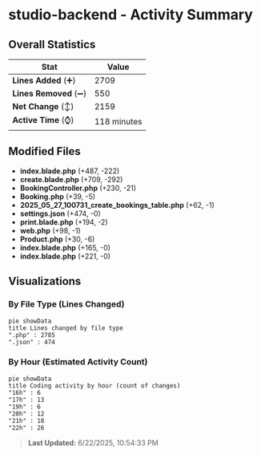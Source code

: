 # studio-backend - Activity Summary 

## Overall Statistics

| Stat                   | Value                                                             |
| ---------------------- | ----------------------------------------------------------------- |
| **Lines Added** (➕)   | 2709                                          |
| **Lines Removed** (➖) | 550                                        |
| **Net Change** (↕)    | 2159                |
| **Active Time** (⌚)   | 118 minutes |


## Modified Files
- **index.blade.php** (+487, -222)
- **create.blade.php** (+709, -292)
- **BookingController.php** (+230, -21)
- **Booking.php** (+39, -5)
- **2025_05_27_100731_create_bookings_table.php** (+62, -1)
- **settings.json** (+474, -0)
- **print.blade.php** (+194, -2)
- **web.php** (+98, -1)
- **Product.php** (+30, -6)
- **index.blade.php** (+165, -0)
- **index.blade.php** (+221, -0)

## Visualizations

### By File Type (Lines Changed)

```mermaid
pie showData
title Lines changed by file type
".php" : 2785
".json" : 474
```

### By Hour (Estimated Activity Count)

```mermaid
pie showData
title Coding activity by hour (count of changes)
"16h" : 6
"17h" : 13
"19h" : 6
"20h" : 12
"21h" : 18
"22h" : 26
```


> **Last Updated:** 6/22/2025, 10:54:33 PM